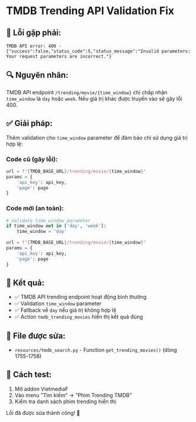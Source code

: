# TMDB Trending API Validation Fix

## 🐛 **Lỗi gặp phải:**

```
TMDB API error: 400 - {"success":false,"status_code":5,"status_message":"Invalid parameters: Your request parameters are incorrect."}
```

## 🔍 **Nguyên nhân:**

TMDB API endpoint `/trending/movie/{time_window}` chỉ chấp nhận `time_window` là `day` hoặc `week`. Nếu giá trị khác được truyền vào sẽ gây lỗi 400.

## ✅ **Giải pháp:**

Thêm validation cho `time_window` parameter để đảm bảo chỉ sử dụng giá trị hợp lệ:

### **Code cũ (gây lỗi):**
```python
url = f"{TMDB_BASE_URL}/trending/movie/{time_window}"
params = {
    'api_key': api_key,
    'page': page
}
```

### **Code mới (an toàn):**
```python
# Validate time_window parameter
if time_window not in ['day', 'week']:
    time_window = 'day'
    
url = f"{TMDB_BASE_URL}/trending/movie/{time_window}"
params = {
    'api_key': api_key,
    'page': page
}
```

## 🎯 **Kết quả:**

- ✅ TMDB API trending endpoint hoạt động bình thường
- ✅ Validation `time_window` parameter
- ✅ Fallback về `day` nếu giá trị không hợp lệ
- ✅ Action `tmdb_trending_movies` hiển thị kết quả đúng

## 📁 **File được sửa:**

- `resources/tmdb_search.py` - Function `get_trending_movies()` (dòng 1755-1758)

## 🔧 **Cách test:**

1. Mở addon VietmediaF
2. Vào menu "Tìm kiếm" → "Phim Trending TMDB"
3. Kiểm tra danh sách phim trending hiển thị

Lỗi đã được sửa thành công! 🎉
